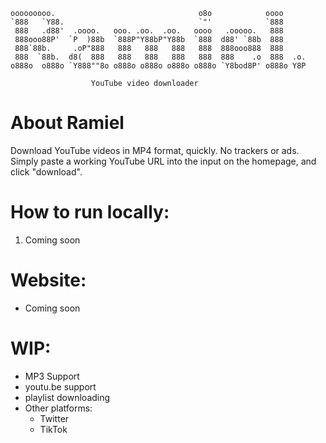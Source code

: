     ooooooooo.                                o8o            oooo      
    `888   `Y88.                              `"'            `888      
     888   .d88'  .oooo.   ooo. .oo.  .oo.   oooo   .ooooo.   888      
     888ooo88P'  `P  )88b  `888P"Y88bP"Y88b  `888  d88' `88b  888      
     888`88b.     .oP"888   888   888   888   888  888ooo888  888      
     888  `88b.  d8(  888   888   888   888   888  888    .o  888  .o. 
    o888o  o888o `Y888""8o o888o o888o o888o o888o `Y8bod8P' o888o Y8P

                      YouTube video downloader
# About Ramiel
Download YouTube videos in MP4 format, quickly. No trackers or ads.
Simply paste a working YouTube URL into the input on the homepage, and click "download".

# How to run locally:
1. Coming soon

# Website:
- Coming soon

# WIP:
- MP3 Support
- youtu.be support
- playlist downloading
- Other platforms:
    - Twitter
    - TikTok